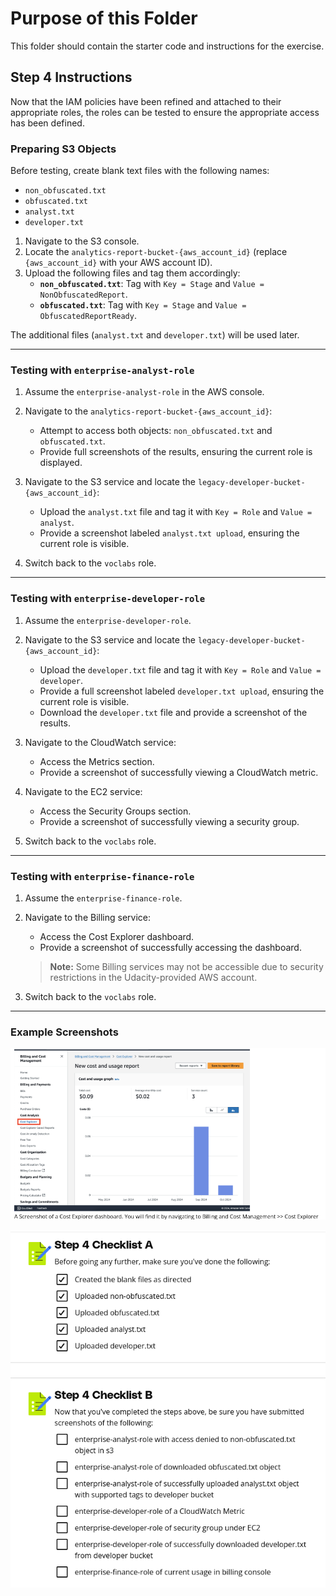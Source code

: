 # Purpose of this Folder

This folder should contain the starter code and instructions for the exercise.

## Step 4 Instructions

Now that the IAM policies have been refined and attached to their appropriate roles, the roles can be tested to ensure the appropriate access has been defined.

### Preparing S3 Objects

Before testing, create blank text files with the following names:

- `non_obfuscated.txt`
- `obfuscated.txt`
- `analyst.txt`
- `developer.txt`

1. Navigate to the S3 console.
2. Locate the `analytics-report-bucket-{aws_account_id}` (replace `{aws_account_id}` with your AWS account ID).
3. Upload the following files and tag them accordingly:
   - **`non_obfuscated.txt`**: Tag with `Key = Stage` and `Value = NonObfuscatedReport`.
   - **`obfuscated.txt`**: Tag with `Key = Stage` and `Value = ObfuscatedReportReady`.

The additional files (`analyst.txt` and `developer.txt`) will be used later.

---

### Testing with `enterprise-analyst-role`

1. Assume the `enterprise-analyst-role` in the AWS console.
2. Navigate to the `analytics-report-bucket-{aws_account_id}`:
   - Attempt to access both objects: `non_obfuscated.txt` and `obfuscated.txt`.
   - Provide full screenshots of the results, ensuring the current role is displayed.

3. Navigate to the S3 service and locate the `legacy-developer-bucket-{aws_account_id}`:
   - Upload the `analyst.txt` file and tag it with `Key = Role` and `Value = analyst`.
   - Provide a screenshot labeled `analyst.txt upload`, ensuring the current role is visible.

4. Switch back to the `voclabs` role.

---

### Testing with `enterprise-developer-role`

1. Assume the `enterprise-developer-role`.
2. Navigate to the S3 service and locate the `legacy-developer-bucket-{aws_account_id}`:
   - Upload the `developer.txt` file and tag it with `Key = Role` and `Value = developer`.
   - Provide a full screenshot labeled `developer.txt upload`, ensuring the current role is visible.
   - Download the `developer.txt` file and provide a screenshot of the results.

3. Navigate to the CloudWatch service:
   - Access the Metrics section.
   - Provide a screenshot of successfully viewing a CloudWatch metric.

4. Navigate to the EC2 service:
   - Access the Security Groups section.
   - Provide a screenshot of successfully viewing a security group.

5. Switch back to the `voclabs` role.

---

### Testing with `enterprise-finance-role`

1. Assume the `enterprise-finance-role`.
2. Navigate to the Billing service:
   - Access the Cost Explorer dashboard.
   - Provide a screenshot of successfully accessing the dashboard.

   > **Note:** Some Billing services may not be accessible due to security restrictions in the Udacity-provided AWS account.

3. Switch back to the `voclabs` role.

---

### Example Screenshots

![Example Screenshot 1](img/image.png)

![Example Screenshot 2](img/image-1.png)
